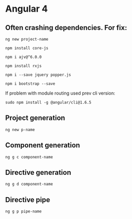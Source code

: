 # Angular 4

## Often crashing dependencies. For fix:

`ng new project-name`

`npm install core-js`

`npm i ajv@^6.0.0`

`npm install rxjs`

`npm i --save jquery popper.js`

`npm i bootstrap --save`

If problem with module routing used prev cli version:

`sudo npm install -g @angular/cli@1.6.5`

## Project generation 

`ng new p-name`

## Component generation

`ng g c component-name`

## Directive generation

`ng g d component-name`

## Directive pipe

`ng g p pipe-name`